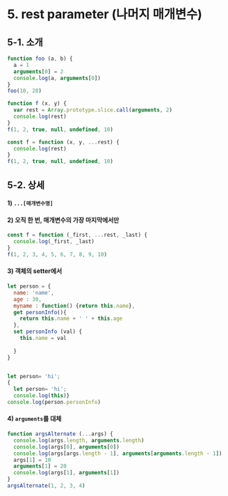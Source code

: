 # 5. rest parameter (나머지 매개변수)

## 5-1. 소개

```js
function foo (a, b) {
  a = 1
  arguments[0] = 2
  console.log(a, arguments[0])
}
foo(10, 20)
```

```js
function f (x, y) {
  var rest = Array.prototype.slice.call(arguments, 2)
  console.log(rest)
}
f(1, 2, true, null, undefined, 10)
```

```js
const f = function (x, y, ...rest) {
  console.log(rest)
}
f(1, 2, true, null, undefined, 10)
```

## 5-2. 상세

#### 1) `...[매개변수명]`

#### 2) 오직 한 번, 매개변수의 가장 마지막에서만

```js
const f = function (_first, ...rest, _last) {
  console.log(_first, _last)
}
f(1, 2, 3, 4, 5, 6, 7, 8, 9, 10)
```

#### 3) 객체의 setter에서

```js
let person = {
  name: 'name',
  age : 30,
  myname : function() {return this.name},
  get personInfo(){
    return this.name + ' ' + this.age
  },
  set personInfo (val) {
    this.name = val
  
  }
}


let person= 'hi';
{
  let person= 'hi';
  console.log(this)}
console.log(person.personInfo)
```

#### 4) `arguments`를 대체

```js
function argsAlternate (...args) {
  console.log(args.length, arguments.length)
  console.log(args[0], arguments[0])
  console.log(args[args.length - 1], arguments[arguments.length - 1])
  args[1] = 10
  arguments[1] = 20
  console.log(args[1], arguments[1])
}
argsAlternate(1, 2, 3, 4)
```
